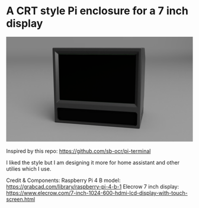# A CRT style Pi enclosure for a 7 inch display

![](https://raw.githubusercontent.com/TyraelWasTaken/PiCRT/main/images/thumbnail.PNG)

Inspired by this repo: https://github.com/sb-ocr/pi-terminal

I liked the style but I am designing it more for home assistant and other utilies which I use.

Credit & Components:
Raspberry Pi 4 B model: https://grabcad.com/library/raspberry-pi-4-b-1
Elecrow 7 inch display: https://www.elecrow.com/7-inch-1024-600-hdmi-lcd-display-with-touch-screen.html
